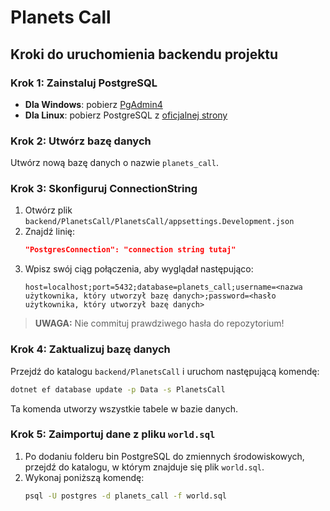 # Planets Call

## Kroki do uruchomienia backendu projektu

### Krok 1: Zainstaluj PostgreSQL
- **Dla Windows**: pobierz [PgAdmin4](https://www.pgadmin.org/download/pgadmin-4-windows/)
- **Dla Linux**: pobierz PostgreSQL z [oficjalnej strony](https://www.postgresql.org/download/linux/)

### Krok 2: Utwórz bazę danych
Utwórz nową bazę danych o nazwie `planets_call`.

### Krok 3: Skonfiguruj ConnectionString
1. Otwórz plik `backend/PlanetsCall/PlanetsCall/appsettings.Development.json`
2. Znajdź linię:
   ```json
   "PostgresConnection": "connection string tutaj"
   ```
3. Wpisz swój ciąg połączenia, aby wyglądał następująco:
   ```
   host=localhost;port=5432;database=planets_call;username=<nazwa użytkownika, który utworzył bazę danych>;password=<hasło użytkownika, który utworzył bazę danych>
   ```

> **UWAGA:** Nie commituj prawdziwego hasła do repozytorium!

### Krok 4: Zaktualizuj bazę danych
Przejdź do katalogu `backend/PlanetsCall` i uruchom następującą komendę:
```bash
dotnet ef database update -p Data -s PlanetsCall
```
Ta komenda utworzy wszystkie tabele w bazie danych.

### Krok 5: Zaimportuj dane z pliku `world.sql`
1. Po dodaniu folderu bin PostgreSQL do zmiennych środowiskowych, przejdź do katalogu, w którym znajduje się plik `world.sql`.
2. Wykonaj poniższą komendę:
   ```bash
   psql -U postgres -d planets_call -f world.sql
   ```